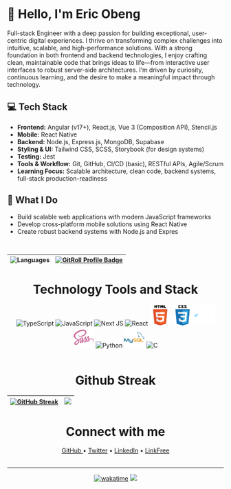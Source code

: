 # 👋 Hello, I'm Eric Obeng

Full-stack Engineer with a deep passion for building exceptional, user-centric digital experiences. I thrive on transforming complex challenges into intuitive, scalable, and high-performance solutions. With a strong foundation in both frontend and backend technologies, I enjoy crafting clean, maintainable code that brings ideas to life—from interactive user interfaces to robust server-side architectures. I’m driven by curiosity, continuous learning, and the desire to make a meaningful impact through technology.

## 💻 Tech Stack

- **Frontend:** Angular (v17+), React.js, Vue 3 (Composition API), Stencil.js  
- **Mobile:** React Native  
- **Backend:** Node.js, Express.js, MongoDB, Supabase  
- **Styling & UI:** Tailwind CSS, SCSS, Storybook (for design systems)   
- **Testing:** Jest 
- **Tools & Workflow:** Git, GitHub, CI/CD (basic), RESTful APIs, Agile/Scrum  
- **Learning Focus:** Scalable architecture, clean code, backend systems, full-stack production-readiness


## 🚀 What I Do
- Build scalable web applications with modern JavaScript frameworks
- Develop cross-platform mobile solutions using React Native
- Create robust backend systems with Node.js and Expres
<br />


<div align="center">
     
<!--  ![Languages](https://github-readme-stats.vercel.app/api/top-langs/?username=monacodelisa&theme=chartreuse-dark&langs_count=10&layout=compact) -->
| <img src="https://github-readme-stats.vercel.app/api/top-langs/?username=Eric-Obeng&hide=css&theme=chartreuse-dark&langs_count=10&layout=compact" alt="Languages" width="370"/> | <a href="https://gitroll.io/profile/ub0KRDkGzroPuH57SfU19AmF4AYP2" target="_blank"><img src="https://gitroll.io/api/badges/profiles/v1/ub0KRDkGzroPuH57SfU19AmF4AYP2?theme=nord" alt="GitRoll Profile Badge" width="400"/></a> |
|---------------------------------------------------------------------------------------------------|-----------------------------------------------------------------------------------------------------|

</div>    

<h1 align="center">Technology Tools and Stack</h1>

<div align="center">
<img src="https://upload.wikimedia.org/wikipedia/commons/thumb/4/4c/Typescript_logo_2020.svg/1200px-Typescript_logo_2020.svg.png" width="48" height="48" alt="TypeScript" />
<img src="https://upload.wikimedia.org/wikipedia/commons/thumb/9/99/Unofficial_JavaScript_logo_2.svg/1024px-Unofficial_JavaScript_logo_2.svg.png" width="48" height="48" alt="JavaScript" />
<img src="https://raw.githubusercontent.com/samfromaway/samfromaway/master/.github/images/nextjs.png" width="48" height="48" alt="Next JS" />
<img src="https://brandlogos.net/wp-content/uploads/2020/09/react-logo.png" width="48" height="48" alt="React" />
<img src="https://github.com/devicons/devicon/blob/master/icons/html5/html5-original-wordmark.svg" width="48" height="48" alt="HTML5" />
<img src="https://github.com/devicons/devicon/blob/master/icons/css3/css3-original-wordmark.svg" width="48" height="48" alt="css3" />
<img src="https://github.com/devicons/devicon/blob/master/icons/tailwindcss/tailwindcss-original-wordmark.svg" width="48" height="48" alt="tailwind" />
<img src="https://github.com/devicons/devicon/blob/master/icons/sass/sass-original.svg" width="48" height="48" alt="scss" />
<img src="https://upload.wikimedia.org/wikipedia/commons/thumb/c/c3/Python-logo-notext.svg/1200px-Python-logo-notext.svg.png" width="48" height="48" alt="Python" />
<img src="https://github.com/devicons/devicon/blob/master/icons/mysql/mysql-original-wordmark.svg" width="48" height="48" alt="MySQL" />
<img src="https://img.icons8.com/color/452/c-programming.png" width="48" height="48" alt="C" />
</div>

<br />
     
<h1 align="center">Github Streak</h1>

<div align="center">
     
| [![GitHub Streak](https://github-readme-streak-stats.herokuapp.com?user=Eric-Obeng&hide_border=true)](https://git.io/streak-stats) | <img src="https://github-readme-stats.vercel.app/api?username=Eric-Obeng&show_icons=true&theme=darcula"/> |
|---------------------------------------------------------------------------------------------------|-----------------------------------------------------------------------------------------------------|
     
</div>

<h1 align="center">Connect with me</h1>
<div align="center">
     <a href="https://github.com/Eric-Obeng">GitHub <a/> • <a href="https://twitter.com/tech_psalmist">Twitter</a> • <a href="https://www.linkedin.com/in/eric-obeng-66a839179">LinkedIn</a> • <a href="https://linkfree.io/Eric-Obeng">LinkFree</a>
<div>
    
<br />

---
[![wakatime](https://wakatime.com/badge/user/d88c6df6-e7bd-44fb-a393-4d92f92d7a01.svg)](https://wakatime.com/@d88c6df6-e7bd-44fb-a393-4d92f92d7a01)
 ![](https://komarev.com/ghpvc/?username=Eric-Obeng&label=Visitors+Count&color=brightgreen)
  
     
<!---
Eric-Obeng/Eric-Obeng is a ✨ special ✨ repository because its `README.md` (this file) appears on your GitHub profile.
You can click the Preview link to take a look at your changes.
--->
